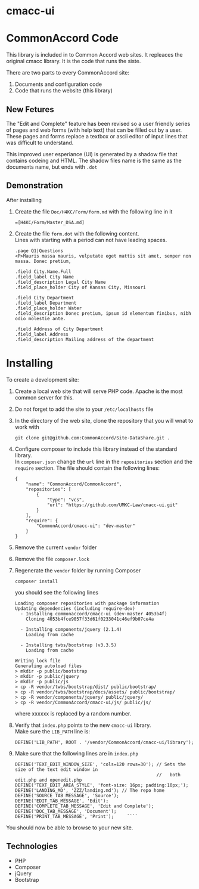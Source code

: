 # cmacc-ui
CommonAccord Code
=================
This library is included in to Common Accord web sites.
It repleaces the original cmacc library.
It is the code that runs the siste.

There are two parts to every CommonAccord site:

1. Documents and configuration code
2. Code that runs the website (this library)
 
New Fetures
-----------
The "Edit and Complete" feature has been revised so a
user friendly series of pages and web forms (with help text) that can be filled out by a user.
These pages and forms replace a textbox or ascii editor of input lines that was difficult to understand.

This improved user esperiance (UI) is generated by a shadow file that contains codeing and HTML.
The shadow files name is the same as the documents name, but ends with `.dot`


Demonstration
-------------
After installing 

1. Create the file `Doc/H4KC/Form/form.md` with the following line in it

    ````
    =[H4KC/Form/Master_DSA.md]
    ````
    
2. Create the file `form.dot` with the following content.  
    Lines with starting with a period can not have leading spaces.

    ````
    .page Q1|Questions
    <P>Mauris massa mauris, vulputate eget mattis sit amet, semper non massa. Donec pretium,
   
    .field City.Name.Full
    .field_label City Name
    .field_description Legal City Name
    .field_place_holder City of Kansas City, Missouri
   
    .field City Department
    .field_label Department
    .field_place_holder Water    
    .field_description Donec pretium, ipsum id elementum finibus, nibh odio molestie ante.

    .field Address of City Department
    .field_label Address
    .field_description Mailing address of the department
    ````
    

Installing
==========

To create a development site:

1. Create a local web site that will serve PHP code.  Apache is the most common server for this.  
2. Do not forget to add the site to your `/etc/localhosts` file
3. In the directory of the web site, clone the repository that you will wnat to work with

    ````
    git clone git@github.com:CommonAccord/Site-DataShare.git .
    ````
    
4. Configure composer to include this library instead of the standard library.  
    In `composer.json` change the `url` line in the `repositories` section and the
    `require` section.  The file should contain the following lines:

    ````
    {
        "name": "CommonAccord/CommonAccord",
        "repositories": [
            {
                "type": "vcs",
                "url": "https://github.com/UMKC-Law/cmacc-ui.git"
            }
        ],
        "require": {
            "CommonAccord/cmacc-ui": "dev-master"
        }
    }
    ````
    
5. Remove the current `vendor` folder
6. Remove the file `composer.lock`
6. Regenerate the `vendor` folder by running Composer
    
    ````
    composer install
    ````

    you should see the following lines
    
    ````
    Loading composer repositories with package information
    Updating dependencies (including require-dev)      
      - Installing commonaccord/cmacc-ui (dev-master 4053b4f)
        Cloning 4053b4fce9057f33d61f0233041c46ef9b07ce4a

      - Installing components/jquery (2.1.4)
        Loading from cache

      - Installing twbs/bootstrap (v3.3.5)
        Loading from cache

    Writing lock file
    Generating autoload files
    > mkdir -p public/bootstrap
    > mkdir -p public/jquery
    > mkdir -p public/js
    > cp -R vendor/twbs/bootstrap/dist/ public/bootstrap/
    > cp -R vendor/twbs/bootstrap/docs/assets/ public/bootstrap/
    > cp -R vendor/components/jquery/ public/jquery/
    > cp -R vendor/CommonAccord/cmacc-ui/js/ public/js/
    ````
    
    where xxxxxx is replaced by a random number.
    
7. Verify that `index.php` points to the new `cmacc-ui` library.  
Make sure the `LIB_PATH` line is:
    
    ````
    DEFINE('LIB_PATH', ROOT . '/vendor/CommonAccord/cmacc-ui/library');
    ````
8. Make sure that the following lines are in `index.php`

    ````
    DEFINE('TEXT_EDIT_WINDOW_SIZE', 'cols=120 rows=30'); // Sets the size of the text edit window in
                                                         //   both edit.php and openedit.php
    DEFINE('TEXT_EDIT_AREA_STYLE', 'font-size: 16px; padding:10px;');  
    DEFINE('LANDING_MD', 'ZZZ/landing.md'); // The repo home
    DEFINE('SOURCE_TAB_MESSAGE', 'Source'); 
    DEFINE('EDIT_TAB_MESSAGE', 'Edit'); 
    DEFINE('COMPLETE_TAB_MESSAGE', 'Edit and Complete');    
    DEFINE('DOC_TAB_MESSAGE', 'Document');  
    DEFINE('PRINT_TAB_MESSAGE', 'Print');     ````
    ````

You should now be able to browse to your new site.


Technologies
------------
* PHP
* Composer
* jQuery
* Bootstrap



